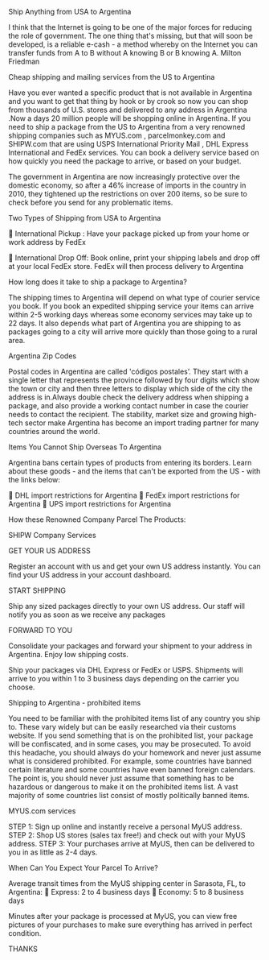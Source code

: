 Ship Anything from USA to Argentina 
 
I think that the Internet is going to be one of the major forces for reducing the role of government. The one thing that's missing, but that will soon be developed, is a reliable e-cash - a method whereby on the Internet you can transfer funds from A to B without A knowing B or B knowing A. Milton Friedman 
 
 Cheap shipping and mailing services from the US to Argentina 
 
Have you ever wanted a specific product that is not available in Argentina and you want to get that thing by hook or by crook so now you can shop from thousands of U.S. stores and delivered to any address in Argentina .Now a days 20 million people will be shopping online in Argentina. 
If you need to ship a package from the US to Argentina from a very renowned shipping companies such as MYUS.com , parcelmonkey.com and SHIPW.com that are using USPS International Priority Mail , DHL Express International and FedEx services. You can book a delivery service based on how quickly you need the package to arrive, or based on your budget. 
 
The government in Argentina are now increasingly protective over the domestic economy, so after a 46% increase of imports in the country in 2010, they tightened up the restrictions on over 200 items, so be sure to check before you send for any problematic items. 
 
Two Types of Shipping from USA to Argentina 
 
 International Pickup : Have your package picked up from your  home or work address by FedEx 
 
 International Drop Off: Book online, print your shipping labels and 
drop off at your local FedEx store. FedEx will then process delivery to Argentina 
 
How long does it take to ship a package to Argentina? 
 
The shipping times to Argentina will depend on what type of courier service you 
book. If you book an expedited shipping service your items can arrive within 2-5 
working days whereas some economy services may take up to 22 days. It also 
depends what part of Argentina you are shipping to as packages going to a city will 
arrive more quickly than those going to a rural area. 
 
Argentina Zip Codes 
 
Postal codes in Argentina are called 'códigos postales’. They start with a single 
letter that represents the province followed by four digits which show the town or 
city and then three letters to display which side of the city the address is in.Always 
double check the delivery address when shipping a package, and also provide a 
working contact number in case the courier needs to contact the recipient. The 
stability, market size and growing high-tech sector make Argentina has become an 
import trading partner for many countries around the world. 

 Items You Cannot Ship Overseas To Argentina 
 
Argentina bans certain types of products from entering its borders. Learn about these goods - and the items that can't be exported from the US - with the links below: 
 
 DHL import restrictions for Argentina  FedEx import restrictions for Argentina  UPS import restrictions for Argentina 
 
How these Renowned Company Parcel The Products: 
 
SHIPW Company Services 
 
GET YOUR US ADDRESS 
 
Register an account with us and get your own US address instantly. You can find your US address in your account dashboard. 
 
START SHIPPING 
 
Ship any sized packages directly to your own US address. Our staff will notify you as soon as we receive any packages 
 
FORWARD TO YOU 
 
Consolidate your packages and forward your shipment to your address in Argentina. Enjoy low shipping costs. 
 
Ship your packages via DHL Express or FedEx or USPS. Shipments will arrive to you within 1 to 3 business days depending on the carrier you choose. 
 
Shipping to Argentina - prohibited items 
 
You need to be familiar with the prohibited items list of any country you ship to. These vary widely but can be easily researched via their customs website. If you send something that is on the prohibited list, your package will be confiscated, and in some cases, you may be prosecuted. To avoid this headache, you should always do your homework and never just assume what is considered prohibited. 
For example, some countries have banned certain literature and some countries have even banned foreign calendars. The point is, you should never just assume that something has to be hazardous or dangerous to make it on the prohibited items list. A vast majority of some countries list consist of mostly politically banned items. 
 
MYUS.com services 
 
STEP 1: Sign up online and instantly receive a personal MyUS address. 
STEP 2: Shop US stores (sales tax free!) and check out with your MyUS address. 
STEP 3: Your purchases arrive at MyUS, then can be delivered to you in as little as 2-4 days. 
 
When Can You Expect Your Parcel To Arrive? 
 
Average transit times from the MyUS shipping center in Sarasota, FL, to Argentina: 
 Express: 2 to 4 business days  Economy: 5 to 8 business days 
 
Minutes after your package is processed at MyUS, you can view free pictures of your purchases to make sure everything has arrived in perfect condition. 
 
 
THANKS 
